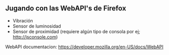 Jugando con las WebAPI's de Firefox
-----------------------------------

* Vibración
* Sensor de luminosidad
* Sensor de proximidad (requiere algún tipo de consola por ej; http://jsconsole.com)

WebAPI documentacion: https://developer.mozilla.org/en-US/docs/WebAPI
